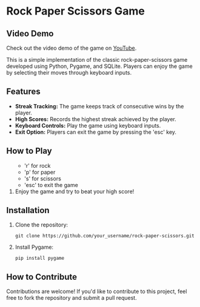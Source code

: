 <!DOCTYPE html>
<html lang="en">

<head>
    <meta charset="UTF-8">
    <meta name="viewport" content="width=device-width, initial-scale=1.0">
    <title>Rock Paper Scissors Game</title>
</head>

<body>
    <h1>Rock Paper Scissors Game</h1>

<h2>Video Demo</h2>
<p>Check out the video demo of the game on <a href="https://youtu.be/k7M53BoJsdM">YouTube</a>.</p>

<p>This is a simple implementation of the classic rock-paper-scissors game developed using Python, Pygame, and SQLite.
Players can enjoy the game by selecting their moves through keyboard inputs.</p>

<h2>Features</h2>
<ul>
<li><strong>Streak Tracking:</strong> The game keeps track of consecutive wins by the player.</li>
<li><strong>High Scores:</strong> Records the highest streak achieved by the player.</li>
<li><strong>Keyboard Controls:</strong> Play the game using keyboard inputs.</li>
<li><strong>Exit Option:</strong> Players can exit the game by pressing the 'esc' key.</li>
</ul>

<h2>How to Play</h2>
<ol>
<ul>
<li>'r' for rock</li>
<li>'p' for paper</li>
<li>'s' for scissors</li>
<li>'esc' to exit the game</li>
</ul>
</li>
<li>Enjoy the game and try to beat your high score!</li>
 </ol>

<h2>Installation</h2>
<ol>
<li>Clone the repository:
<pre><code>git clone https://github.com/your_username/rock-paper-scissors.git</code></pre>
</li>
<li>Install Pygame:
<pre><code>pip install pygame</code></pre>
</li>
</ol>

<h2>How to Contribute</h2>
<p>Contributions are welcome! If you'd like to contribute to this project, feel free to fork the repository and submit
        a pull request.</p>




</html>
